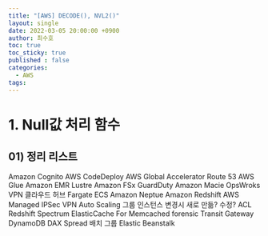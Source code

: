 ```yaml
---
title: "[AWS] DECODE(), NVL2()"
layout: single
date: 2022-03-05 20:00:00 +0900
author: 최수호
toc: true  
toc_sticky: true 
published : false
categories: 
  - AWS
tags:
---
```

# 1. Null값 처리 함수
## 01) 정리 리스트
Amazon Cognito
AWS CodeDeploy
AWS Global Accelerator
Route 53
AWS Glue
Amazon EMR
Lustre Amazon FSx
GuardDuty
Amazon Macie
OpsWroks
VPN 클라우드 허브
Fargate
ECS
Amazon Neptue
Amazon Redshift
AWS Managed IPSec VPN
Auto Scaling 그룹 인스턴스 변경시 새로 만듦? 수정?
ACL
Redshift Spectrum
ElasticCache For Memcached
forensic
Transit Gateway
DynamoDB DAX
Spread 배치 그룹
Elastic Beanstalk

<script src="https://utteranc.es/client.js"
    repo="apt-get-install/apt-get-install.github.io"
    issue-term="title"
    theme="github-light"
    crossorigin="anonymous"
    async>
</script>